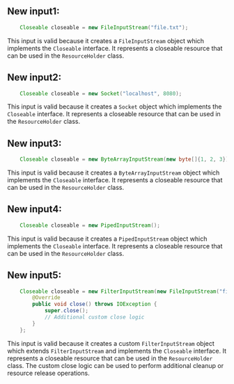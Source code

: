 ## New input1:
```java
    Closeable closeable = new FileInputStream("file.txt");
```
This input is valid because it creates a `FileInputStream` object which implements the `Closeable` interface. It represents a closeable resource that can be used in the `ResourceHolder` class.

## New input2:
```java
    Closeable closeable = new Socket("localhost", 8080);
```
This input is valid because it creates a `Socket` object which implements the `Closeable` interface. It represents a closeable resource that can be used in the `ResourceHolder` class.

## New input3:
```java
    Closeable closeable = new ByteArrayInputStream(new byte[]{1, 2, 3});
```
This input is valid because it creates a `ByteArrayInputStream` object which implements the `Closeable` interface. It represents a closeable resource that can be used in the `ResourceHolder` class.

## New input4:
```java
    Closeable closeable = new PipedInputStream();
```
This input is valid because it creates a `PipedInputStream` object which implements the `Closeable` interface. It represents a closeable resource that can be used in the `ResourceHolder` class.

## New input5:
```java
    Closeable closeable = new FilterInputStream(new FileInputStream("file.txt")) {
        @Override
        public void close() throws IOException {
            super.close();
            // Additional custom close logic
        }
    };
```
This input is valid because it creates a custom `FilterInputStream` object which extends `FilterInputStream` and implements the `Closeable` interface. It represents a closeable resource that can be used in the `ResourceHolder` class. The custom close logic can be used to perform additional cleanup or resource release operations.